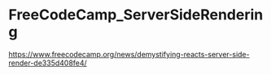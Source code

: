 # FreeCodeCamp_ServerSideRendering
https://www.freecodecamp.org/news/demystifying-reacts-server-side-render-de335d408fe4/
